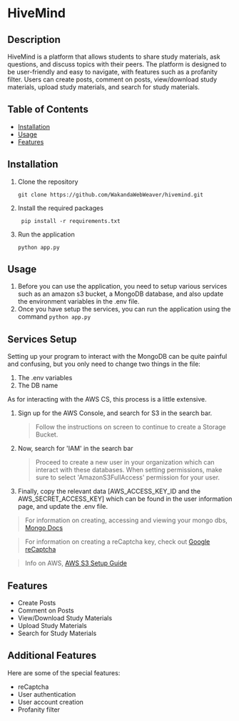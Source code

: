 # HiveMind

## Description

HiveMind is a platform that allows students to share study materials, ask questions, and discuss topics with their peers. The platform is designed to be user-friendly and easy to navigate, with features such as a profanity filter. Users can create posts, comment on posts, view/download study materials, upload study materials, and search for study materials.

## Table of Contents

- [Installation](#installation)
- [Usage](#usage)
- [Features](#features)

## Installation

1. Clone the repository
   ```
   git clone https://github.com/WakandaWebWeaver/hivemind.git
   ```
2. Install the required packages
   ```
    pip install -r requirements.txt
   ```
3. Run the application
   ```
   python app.py
   ```

## Usage

1. Before you can use the application, you need to setup various services such as an amazon s3 bucket, a MongoDB database, and also update the environment variables in the .env file.
2. Once you have setup the services, you can run the application using the command `python app.py`

## Services Setup

Setting up your program to interact with the MongoDB can be quite painful and confusing, but you only need to change two things in the file:

1. The .env variables
2. The DB name

As for interacting with the AWS CS, this process is a little extensive.

1. Sign up for the AWS Console, and search for S3 in the search bar.
   > Follow the instructions on screen to continue to create a Storage Bucket.
2. Now, search for 'IAM' in the search bar
   > Proceed to create a new user in your organization which can interact with these databases.
   > When setting permissions, make sure to select 'AmazonS3FullAccess' permission for your user.
3. Finally, copy the relevant data [AWS_ACCESS_KEY_ID and the AWS_SECRET_ACCESS_KEY] which can be found in the user information page, and update the .env file.

> For information on creating, accessing and viewing your mongo dbs, [Mongo Docs](https://www.mongodb.com/docs/atlas/)

> For information on creating a reCaptcha key, check out [Google reCaptcha](https://www.google.com/recaptcha/about/)

> Info on AWS, [AWS S3 Setup Guide](https://aws.amazon.com/s3/getting-started/)

## Features

- Create Posts
- Comment on Posts
- View/Download Study Materials
- Upload Study Materials
- Search for Study Materials

## Additional Features

Here are some of the special features:

- reCaptcha
- User authentication
- User account creation
- Profanity filter
